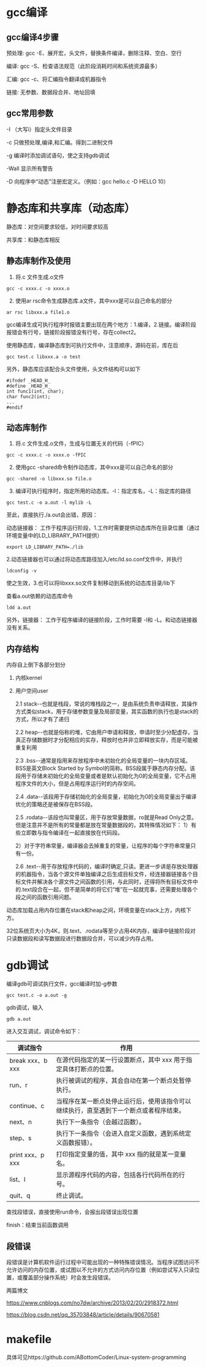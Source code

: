 # gcc编译

## gcc编译4步骤

预处理: gcc -E、展开宏，头文件，替换条件编译，删除注释、空白、空行

编译: gcc -S、检查语法规范（此阶段消耗时间和系统资源最多）

汇编: gcc -c、将汇编指令翻译成机器指令

链接: 无参数、数据段合并、地址回填

## gcc常用参数

-I 	（大写i）指定头文件目录

-c		只做预处理,编译,和汇编。得到二进制文件

-g		编译时添加调试语句，使之支持gdb调试

-Wall	显示所有警告

-D		向程序中“动态”注册宏定义。（例如：gcc hello.c -D HELLO 10）

# 静态库和共享库（动态库）

静态库：对空间要求较低，对时间要求较高

共享库：和静态库相反

## 静态库制作及使用

1. 将.c 文件生成.o文件

```
gcc -c xxxx.c -o xxxx.o
```

2. 使用ar rsc命令生成静态库.a文件，其中xxx是可以自己命名的部分

```
ar rsc libxxx.a file1.o
```

gcc编译生成可执行程序时报错主要出现在两个地方：1.编译，2.链接。编译阶段报错会有行号，链接阶段报错没有行号，存在collect2。

使用静态库，编译静态库到可执行文件中，注意顺序，源码在前，库在后

```
gcc test.c libxxx.a -o test
```

另外，静态库应该配合头文件使用，头文件结构可以如下

```
#ifndef _HEAD_H_
#define _HEAD_H_
int func1(int, char);
char func2(int);
...
#endif
```

## 动态库制作

1. 将.c 文件生成.o文件，生成与位置无关的代码（-fPIC）

```
gcc -c xxxx.c -o xxxx.o -fPIC
```

2. 使用gcc -shared命令制作动态库，其中xxx是可以自己命名的部分

```
gcc -shared -o libxxx.so file.o
```

3. 编译可执行程序时，指定所用的动态库。-l：指定库名，-L：指定库的路径

```
gcc test.c -o a.out -l mylib -L
```

至此，直接执行./a.out会出错，原因：

动态链接器：	工作于程序运行阶段，1.工作时需要提供动态库所在目录位置（通过环境变量中的LD_LIBRARY_PATH提供）

```
export LD_LIBRARY_PATH=./lib
```

2.动态链接器也可以通过将动态库路径加入/etc/ld.so.conf文件中，并执行

```
ldconfig -v
```

使之生效，3.也可以将libxxx.so文件复制移动到系统的动态库目录/lib下

查看a.out依赖的动态库命令

```
ldd a.out
```

另外，链接器：			工作于程序编译的链接阶段，工作时需要 -l和 -L。和动态链接器没有关系。

## 内存结构

内存自上倒下各部分划分

1. 内核kernel

2. 用户空间user

   2.1 stack--也就是栈段，常说的堆栈段之一，是由系统负责申请释放，其操作方式类似stack，用于存储参数变量及局部变量，其实函数的执行也是stack的方式，所以才有了递归

   2.2 heap--也就是俗称的堆，它由用户申请和释放，申请时至少分配虚存，当真正存储数据时才分配相应的实存，释放时也并非立即释放实存，而是可能被重复利用

   2.3 .bss--通常是指用来存放程序中未初始化的全局变量的一块内存区域。BSS是英文Block Started by Symbol的简称。BSS段属于静态内存分配。该段用于存储未初始化的全局变量或者是默认初始化为0的全局变量，它不占用程序文件的大小，但是占用程序运行时的内存空间。

   2.4 .data--该段用于存储初始化的全局变量，初始化为0的全局变量出于编译优化的策略还是被保存在BSS段。

   2.5 .rodata--该段也叫常量区，用于存放常量数据，ro就是Read Only之意。但是注意并不是所有的常量都是放在常量数据段的，其特殊情况如下：
   1）有些立即数与指令编译在一起直接放在代码段。

   2）对于字符串常量，编译器会去掉重复的常量，让程序的每个字符串常量只有一份。

   2.6 .text--用于存放程序代码的，编译时确定,只读。更进一步讲是存放处理器的机器指令，当各个源文件单独编译之后生成目标文件，经连接器链接各个目标文件并解决各个源文件之间函数的引用，与此同时，还得将所有目标文件中的.text段合在一起，但不是简单的将它们“堆”在一起就完事，还需要处理各个段之间的函数引用问题。

动态库加载占用内存位置在stack和heap之间，环境变量在stack上方，内核下方。

32位系统页大小为4K，则.text、.rodata等至少占用4K内存，编译中链接阶段对只读数据段和读写数据段进行数据段合并，可以减少内存占用。

# gdb调试

编译gdb可调试执行文件，gcc编译时加-g参数

```
gcc test.c -o a.out -g
```

gdb调试，输入

```
gdb a.out
```

进入交互调试，调试命令如下：

| 调试指令         | 作用                                                         |
| ---------------- | ------------------------------------------------------------ |
| break xxx、b xxx | 在源代码指定的某一行设置断点，其中 xxx 用于指定具体打断点的位置。 |
| run、r           | 执行被调试的程序，其会自动在第一个断点处暂停执行。           |
| continue、c      | 当程序在某一断点处停止运行后，使用该指令可以继续执行，直至遇到下一个断点或者程序结束。 |
| next、n          | 执行下一条指令（会越过函数）。                               |
|step、s			  |	执行下一条指令（会进入自定义函数，遇到系统定义函数报错）。		|
| print xxx、p xxx | 打印指定变量的值，其中 xxx 指的就是某一变量名。              |
| list、l          | 显示源程序代码的内容，包括各行代码所在的行号。               |
| quit、q          | 终止调试。                                                   |

查找段错误，直接使用run命令，会报出段错误出现位置

finish：结束当前函数调用

## 段错误

段错误是计算机软件运行过程中可能出现的一种特殊错误情况。当程序试图访问不允许访问的内存位置，或试图以不允许的方式访问内存位置（例如尝试写入只读位置，或覆盖部分操作系统）时会发生段错误。

两篇博文

https://www.cnblogs.com/no7dw/archive/2013/02/20/2918372.html

https://blog.csdn.net/qq_35703848/article/details/90670581

# makefile

具体可见https://github.com/ABottomCoder/Linux-system-programming